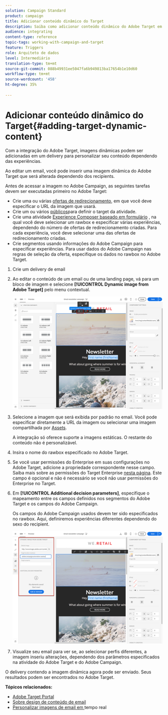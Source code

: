 ```yaml
---
solution: Campaign Standard
product: campaign
title: Adicionar conteúdo dinâmico do Target
description: Saiba como adicionar conteúdo dinâmico do Adobe Target em uma de suas entregas do Adobe Campaign.
audience: integrating
content-type: reference
topic-tags: working-with-campaign-and-target
feature: Triggers
role: Arquiteto de dados
level: Intermediário
translation-type: tm+mt
source-git-commit: 088b49931ee5047fa6b949813ba17654b1e10d60
workflow-type: tm+mt
source-wordcount: '458'
ht-degree: 35%

---
```



# Adicionar conteúdo dinâmico do Target{#adding-target-dynamic-content}

Com a integração do Adobe Target, imagens dinâmicas podem ser adicionadas em um delivery para personalizar seu conteúdo dependendo das experiências.

Ao editar um email, você pode inserir uma imagem dinâmica do Adobe Target que será alterada dependendo dos recipients.

Antes de acessar a imagem no Adobe Campaign, as seguintes tarefas devem ser executadas primeiro no Adobe Target:

* Crie uma ou várias [ofertas de redirecionamento](https://docs.adobe.com/content/help/en/target/using/experiences/offers/offer-redirect.html), em que você deve especificar o URL da imagem que usará.
* Crie um ou vários [públicos](https://docs.adobe.com/content/help/en/target/using/audiences/create-audiences/audiences.html)para definir o target da atividade.
* Crie uma atividade [Experience Composer baseado em formulário](https://docs.adobe.com/content/help/en/target/using/experiences/form-experience-composer.html) , na qual você deve selecionar um rawbox e especificar várias experiências, dependendo do número de ofertas de redirecionamento criadas. Para cada experiência, você deve selecionar uma das ofertas de redirecionamento criadas.
* Crie segmentos usando informações do Adobe Campaign para especificar experiências. Para usar dados do Adobe Campaign nas regras de seleção da oferta, especifique os dados no rawbox no Adobe Target.

1. Crie um delivery de email
1. Ao editar o conteúdo de um email ou de uma landing page, vá para um bloco de imagem e selecione **[!UICONTROL Dynamic image from Adobe Target]** pelo menu contextual.

   ![](assets/tar_insert_dynamic_image.png)

1. Selecione a imagem que será exibida por padrão no email. Você pode especificar diretamente a URL da imagem ou selecionar uma imagem compartilhada por [Assets](../../integrating/using/working-with-campaign-and-assets-core-service.md).

   A integração só oferece suporte a imagens estáticas. O restante do conteúdo não é personalizável.

1. Insira o nome do rawbox especificado no Adobe Target.
1. Se você usar permissões do Enterprise em suas configurações no Adobe Target, adicione a propriedade correspondente nesse campo. Saiba mais sobre as permissões do Target Enterprise [nesta página](https://docs.adobe.com/content/help/pt-BR/target/using/administer/manage-users/enterprise/properties-overview.html). Este campo é opcional e não é necessário se você não usar permissões do Enterprise no Target.
1. Em **[!UICONTROL Additional decision parameters]**, especifique o mapeamento entre os campos definidos nos segmentos do Adobe Target e os campos do Adobe Campaign.

   Os campos do Adobe Campaign usados devem ter sido especificados no rawbox. Aqui, definiremos experiências diferentes dependendo do sexo do recipient.

   ![](assets/tar_additional_decisionning_parameters.png)

1. Visualize seu email para ver se, ao selecionar perfis diferentes, a imagem inseriu alterações, dependendo dos parâmetros especificados na atividade do Adobe Target e do Adobe Campaign.

O delivery contendo a imagem dinâmica agora pode ser enviado. Seus resultados podem ser encontrados no Adobe Target.

**Tópicos relacionados:**

* [Adobe Target Portal](https://docs.adobe.com/content/help/en/target/using/integrate/campaign-and-target.html)
* [Sobre design de conteúdo de email](../../designing/using/designing-content-in-adobe-campaign.md)
* [Personalizar imagens de email em ](https://helpx.adobe.com/marketing-cloud/how-to/email-marketing.html) tempo real

